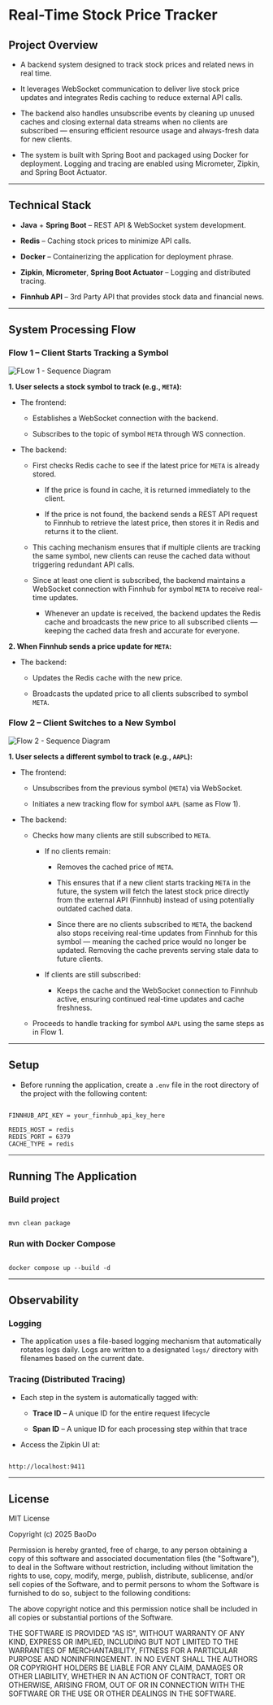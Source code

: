 # Real-Time Stock Price Tracker

## Project Overview

- A backend system designed to track stock prices and related news in real time. 

- It leverages WebSocket communication to deliver live stock price updates and integrates Redis caching to reduce external API calls.

- The backend also handles unsubscribe events by cleaning up unused caches and closing external data streams when no clients are subscribed — ensuring efficient resource usage and always-fresh data for new clients.

- The system is built with Spring Boot and packaged using Docker for deployment. Logging and tracing are enabled using Micrometer, Zipkin, and Spring Boot Actuator.

---

## Technical Stack

- **Java** + **Spring Boot** – REST API & WebSocket system development.
  
- **Redis** – Caching stock prices to minimize API calls.
  
- **Docker** – Containerizing the application for deployment phrase.
  
- **Zipkin**, **Micrometer**, **Spring Boot Actuator** – Logging and distributed tracing.
  
- **Finnhub API** – 3rd Party API that provides stock data and financial news.

---

## System Processing Flow

### Flow 1 – Client Starts Tracking a Symbol

![FLow 1 - Sequence Diagram](https://res.cloudinary.com/dw3x8orox/image/upload/v1753614747/flow1_im1wpv.png)

**1. User selects a stock symbol to track (e.g., `META`):**

- The frontend:
  - Establishes a WebSocket connection with the backend.
    
  - Subscribes to the topic of symbol `META` through WS connection.

- The backend:
  - First checks Redis cache to see if the latest price for `META` is already stored.
    
    - If the price is found in cache, it is returned immediately to the client.
      
    - If the price is not found, the backend sends a REST API request to Finnhub to retrieve the latest price, then stores it in Redis and returns it to the client.
      
  - This caching mechanism ensures that if multiple clients are tracking the same symbol, new clients can reuse the cached data without triggering redundant API calls.
    
  - Since at least one client is subscribed, the backend maintains a WebSocket connection with Finnhub for symbol `META` to receive real-time updates.
    
    - Whenever an update is received, the backend updates the Redis cache and broadcasts the new price to all subscribed clients — keeping the cached data fresh and accurate for everyone.

**2. When Finnhub sends a price update for `META`:**

- The backend:
  - Updates the Redis cache with the new price.
    
  - Broadcasts the updated price to all clients subscribed to symbol `META`.

### Flow 2 – Client Switches to a New Symbol

![Flow 2 - Sequence Diagram](https://res.cloudinary.com/dw3x8orox/image/upload/v1753614747/flow2_owhwwb.png)

**1. User selects a different symbol to track (e.g., `AAPL`):**

- The frontend:
  - Unsubscribes from the previous symbol (`META`) via WebSocket.
    
  - Initiates a new tracking flow for symbol `AAPL` (same as Flow 1).

- The backend:
  - Checks how many clients are still subscribed to `META`.
  
    - If no clients remain:
      - Removes the cached price of `META`.
        
      - This ensures that if a new client starts tracking `META` in the future, the system will fetch the latest stock price directly from the external API (Finnhub) instead of using potentially outdated cached data.
        
      - Since there are no clients subscribed to `META`, the backend also stops receiving real-time updates from Finnhub for this symbol — meaning the cached price would no longer be updated. Removing the cache prevents serving stale data to future clients.
  
    - If clients are still subscribed:
      - Keeps the cache and the WebSocket connection to Finnhub active, ensuring continued real-time updates and cache freshness.

  - Proceeds to handle tracking for symbol `AAPL` using the same steps as in Flow 1.

 ---

## Setup

- Before running the application, create a `.env` file in the root directory of the project with the following content:

```

FINNHUB_API_KEY = your_finnhub_api_key_here

REDIS_HOST = redis
REDIS_PORT = 6379
CACHE_TYPE = redis

```

---

## Running The Application

### Build project
```

mvn clean package

```

### Run with Docker Compose
```

docker compose up --build -d

```

---

## Observability
### Logging
- The application uses a file-based logging mechanism that automatically rotates logs daily. Logs are written to a designated `logs/` directory with filenames based on the current date.

### Tracing (Distributed Tracing)

- Each step in the system is automatically tagged with:
  - **Trace ID** – A unique ID for the entire request lifecycle
    
  - **Span ID** – A unique ID for each processing step within that trace
    
- Access the Zipkin UI at:
```

http://localhost:9411

```

---

## License

MIT License

Copyright (c) 2025 BaoDo

Permission is hereby granted, free of charge, to any person obtaining a copy of this software and associated documentation files (the "Software"), to deal in the Software without restriction, including without limitation the rights to use, copy, modify, merge, publish, distribute, sublicense, and/or sell copies of the Software, and to permit persons to whom the Software is furnished to do so, subject to the following conditions:

The above copyright notice and this permission notice shall be included in all copies or substantial portions of the Software.

THE SOFTWARE IS PROVIDED "AS IS", WITHOUT WARRANTY OF ANY KIND, EXPRESS OR IMPLIED, INCLUDING BUT NOT LIMITED TO THE WARRANTIES OF MERCHANTABILITY, FITNESS FOR A PARTICULAR PURPOSE AND NONINFRINGEMENT. IN NO EVENT SHALL THE AUTHORS OR COPYRIGHT HOLDERS BE LIABLE FOR ANY CLAIM, DAMAGES OR OTHER LIABILITY, WHETHER IN AN ACTION OF CONTRACT, TORT OR OTHERWISE, ARISING FROM, OUT OF OR IN CONNECTION WITH THE SOFTWARE OR THE USE OR OTHER DEALINGS IN THE SOFTWARE.

